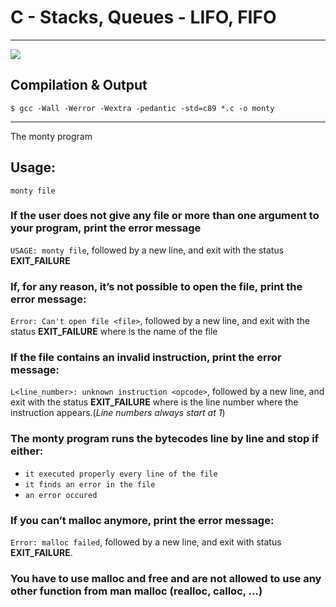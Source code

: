 # C - Stacks, Queues - LIFO, FIFO
<hr>

<img src="https://pbs.twimg.com/media/CFYYWy6UEAE9Ow-.png" />

## Compilation & Output
```
$ gcc -Wall -Werror -Wextra -pedantic -std=c89 *.c -o monty
```

<hr>
The monty program

## Usage:
```monty file```
### If the user does not give any file or more than one argument to your program, print the error message<br>
`USAGE: monty file`, followed by a new line, and exit with the status <b>EXIT_FAILURE</b>
### If, for any reason, it’s not possible to open the file, print the error message:
```Error: Can't open file <file>```, followed by a new line, and exit with the status <b>EXIT_FAILURE</b>
where <file> is the name of the file
### If the file contains an invalid instruction, print the error message:
`L<line_number>: unknown instruction <opcode>`, followed by a new line, and exit with the status <b>EXIT_FAILURE</b>
where is the line number where the instruction appears.(<em>Line numbers always start at 1</em>)
### The monty program runs the bytecodes line by line and stop if either:
- `it executed properly every line of the file`<br>
- `it finds an error in the file`<br>
- `an error occured`<br>
### If you can’t malloc anymore, print the error message:
```Error: malloc failed```, followed by a new line, and exit with status <b>EXIT_FAILURE</b>.
### You have to use malloc and free and are not allowed to use any other function from man malloc (realloc, calloc, …)
